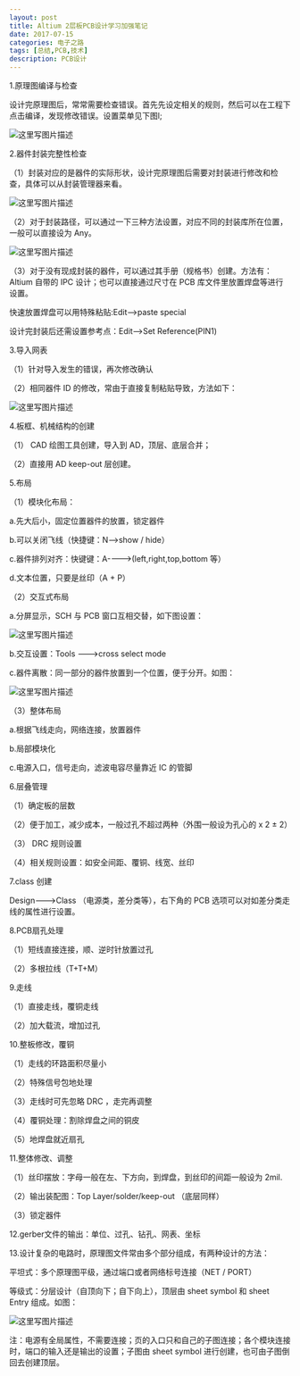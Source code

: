 ```yaml
---
layout: post
title: Altium 2层板PCB设计学习加强笔记
date: 2017-07-15
categories: 电子之路
tags: [总结,PCB,技术]
description: PCB设计
---
```



1.原理图编译与检查

设计完原理图后，常常需要检查错误。首先先设定相关的规则，然后可以在工程下点击编译，发现修改错误。设置菜单见下图l;

![这里写图片描述](http://img.blog.csdn.net/20170715182808843?watermark/2/text/aHR0cDovL2Jsb2cuY3Nkbi5uZXQvd3d0MTg4MTE3MDc5NzE=/font/5a6L5L2T/fontsize/400/fill/I0JBQkFCMA==/dissolve/70/gravity/SouthEast)

2.器件封装完整性检查

（1）封装对应的是器件的实际形状，设计完原理图后需要对封装进行修改和检查，具体可以从封装管理器来看。

![这里写图片描述](http://img.blog.csdn.net/20170715181022740?watermark/2/text/aHR0cDovL2Jsb2cuY3Nkbi5uZXQvd3d0MTg4MTE3MDc5NzE=/font/5a6L5L2T/fontsize/400/fill/I0JBQkFCMA==/dissolve/70/gravity/SouthEast)

（2）对于封装路径，可以通过一下三种方法设置，对应不同的封装库所在位置，一般可以直接设为 Any。

![这里写图片描述](http://img.blog.csdn.net/20170715181257590?watermark/2/text/aHR0cDovL2Jsb2cuY3Nkbi5uZXQvd3d0MTg4MTE3MDc5NzE=/font/5a6L5L2T/fontsize/400/fill/I0JBQkFCMA==/dissolve/70/gravity/SouthEast)

（3）对于没有现成封装的器件，可以通过其手册（规格书）创建。方法有：Altium 自带的 IPC 设计；也可以直接通过尺寸在 PCB 库文件里放置焊盘等进行设置。

快速放置焊盘可以用特殊粘贴:Edit-->paste special

设计完封装后还需设置参考点：Edit-->Set Reference(PIN1)

3.导入网表

（1）针对导入发生的错误，再次修改确认

（2）相同器件 ID 的修改，常由于直接复制粘贴导致，方法如下：

![这里写图片描述](http://img.blog.csdn.net/20170715183855508?watermark/2/text/aHR0cDovL2Jsb2cuY3Nkbi5uZXQvd3d0MTg4MTE3MDc5NzE=/font/5a6L5L2T/fontsize/400/fill/I0JBQkFCMA==/dissolve/70/gravity/SouthEast)

4.板框、机械结构的创建

（1） CAD 绘图工具创建，导入到 AD，顶层、底层合并；

（2）直接用 AD keep-out 层创建。

5.布局

（1）模块化布局：

a.先大后小，固定位置器件的放置，锁定器件

b.可以关闭飞线（快捷键：N-->show / hide）

c.器件排列对齐：快键键：A---->(left,right,top,bottom 等）

d.文本位置，只要是丝印（A + P）

（2）交互式布局

a.分屏显示，SCH 与 PCB 窗口互相交替，如下图设置：

![这里写图片描述](http://img.blog.csdn.net/20170715185228298?watermark/2/text/aHR0cDovL2Jsb2cuY3Nkbi5uZXQvd3d0MTg4MTE3MDc5NzE=/font/5a6L5L2T/fontsize/400/fill/I0JBQkFCMA==/dissolve/70/gravity/SouthEast)

b.交互设置：Tools --->cross select mode

c.器件离散：同一部分的器件放置到一个位置，便于分开。如图：

![这里写图片描述](http://img.blog.csdn.net/20170715185602960?watermark/2/text/aHR0cDovL2Jsb2cuY3Nkbi5uZXQvd3d0MTg4MTE3MDc5NzE=/font/5a6L5L2T/fontsize/400/fill/I0JBQkFCMA==/dissolve/70/gravity/SouthEast)

（3）整体布局

a.根据飞线走向，网络连接，放置器件

b.局部模块化

c.电源入口，信号走向，滤波电容尽量靠近 IC 的管脚

6.层叠管理

（1）确定板的层数

（2）便于加工，减少成本，一般过孔不超过两种（外围一般设为孔心的 x 2 ± 2）

（3） DRC 规则设置

（4）相关规则设置：如安全间距、覆铜、线宽、丝印

7.class 创建

Design--->Class （电源类，差分类等），右下角的 PCB 选项可以对如差分类走线的属性进行设置。

8.PCB扇孔处理

（1）短线直接连接，顺、逆时针放置过孔

（2）多根拉线（T+T+M）

9.走线

（1）直接走线，覆铜走线

（2）加大载流，增加过孔

10.整板修改，覆铜

（1）走线的环路面积尽量小

（2）特殊信号包地处理

（3）走线时可先忽略 DRC ，走完再调整

（4）覆铜处理：割除焊盘之间的铜皮

（5）地焊盘就近扇孔

11.整体修改、调整

（1）丝印摆放：字母一般在左、下方向，到焊盘，到丝印的间距一般设为 2mil.

（2）输出装配图：Top Layer/solder/keep-out （底层同样）

（3）锁定器件

12.gerber文件的输出：单位、过孔、钻孔、网表、坐标

13.设计复杂的电路时，原理图文件常由多个部分组成，有两种设计的方法：

平坦式：多个原理图平级，通过端口或者网络标号连接（NET / PORT）

等级式：分层设计（自顶向下；自下向上），顶层由 sheet symbol 和 sheet Entry 组成。如图：

![这里写图片描述](http://img.blog.csdn.net/20170722170254998?watermark/2/text/aHR0cDovL2Jsb2cuY3Nkbi5uZXQvd3d0MTg4MTE3MDc5NzE=/font/5a6L5L2T/fontsize/400/fill/I0JBQkFCMA==/dissolve/70/gravity/SouthEast)

注：电源有全局属性，不需要连接；页的入口只和自己的子图连接；各个模块连接时，端口的输入还是输出的设置；子图由 sheet symbol 进行创建，也可由子图倒回去创建顶层。

